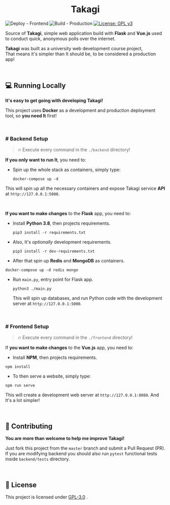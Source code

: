 <h1 align="center">Takagi</h1>

![Deploy - Frontend](https://github.com/RangerDigital/takagi/workflows/Deploy%20-%20Frontend/badge.svg?branch=master)
![Build - Production](https://github.com/RangerDigital/takagi/workflows/Build%20-%20Production/badge.svg?branch=master)
[![License: GPL v3](https://img.shields.io/badge/License-GPLv3-blue.svg)](https://www.gnu.org/licenses/gpl-3.0)

Source of **Takagi**, simple web application build with **Flask** and **Vue.js** used to conduct quick, anonymous polls over the internet.

**Takagi** was built as a university web development course project,  
That means it's simpler than It should be, to be considered a production app!

<br>

## 💻 Running Locally

**It's easy to get going with developing Takagi!**

This project uses **Docker** as a development and production deployment tool, so **you need It** first!

<br>

### # Backend Setup
> 🔥 Execute every command in the `./backend` directory!

**If you only want to run It**, you need to:
- Spin up the whole stack as containers, simply type: 

  `docker-compose up -d`

This will spin up all the necessary containers and expose Takagi service **API** at `http://127.0.0.1:5000`.

<br>

**If you want to make changes** to the **Flask** app, you need to:
- Install **Python 3.8**, then projects requirements.

  `pip3 install -r requirements.txt`

- Also, It's *optionally* development requirements.

  `pip3 install -r dev-requirements.txt`

-   After that spin up **Redis** and **MongoDB** as containers.

  `docker-compose up -d redis mongo`

- Run `main.py`, entry point for Flask app.

  `python3 ./main.py`

  This will spin up databases, and run Python code with the development server at `http://127.0.0.1:5000`.

<br>

### # Frontend Setup
> 🔥 Execute every command in the `./frontend` directory!

If **you want to make changes** to the **Vue.js** app, you need to:
-   Install **NPM**, then projects requirements.

  `npm install`

-   To then serve a website, simply type:

  `npm run serve`

This will create a development web server at `http://127.0.0.1:8080`.
And It's a lot simpler!

<br>

## 🚧 Contributing

**You are more than welcome to help me improve Takagi!**

Just fork this project from the `master` branch and submit a Pull Request (PR).
If you are modifying backend you should also run `pytest` functional tests inside `backend/tests` directory.

<br>

## 📃 License
This project is licensed under [GPL-3.0](https://choosealicense.com/licenses/gpl-3.0/) .
